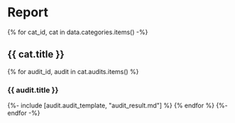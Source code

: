 # Report

{% for cat_id, cat in data.categories.items() -%}
## {{ cat.title }}
{% for audit_id, audit in cat.audits.items() %}
### {{ audit.title }}
{%- include [audit.audit_template, "audit_result.md"] %}
{% endfor %}
{%- endfor -%}
